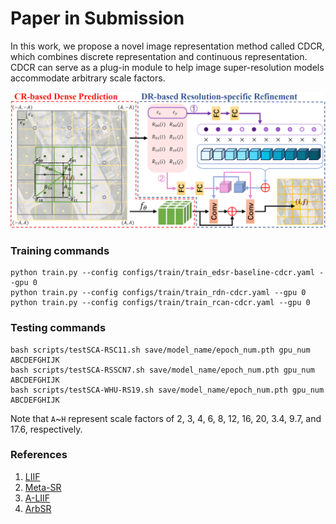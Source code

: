 # Paper in Submission

In this work, we propose a novel image representation method called CDCR, which combines discrete representation and continuous representation. CDCR can serve as a plug-in module to help image super-resolution models accommodate arbitrary scale factors.

![CDCR](https://github.com/Suanmd/CDCR/blob/main/img/example.png)


### Training commands

    python train.py --config configs/train/train_edsr-baseline-cdcr.yaml --gpu 0
    python train.py --config configs/train/train_rdn-cdcr.yaml --gpu 0
    python train.py --config configs/train/train_rcan-cdcr.yaml --gpu 0

### Testing commands

    bash scripts/testSCA-RSC11.sh save/model_name/epoch_num.pth gpu_num ABCDEFGHIJK
    bash scripts/testSCA-RSSCN7.sh save/model_name/epoch_num.pth gpu_num ABCDEFGHIJK
    bash scripts/testSCA-WHU-RS19.sh save/model_name/epoch_num.pth gpu_num ABCDEFGHIJK

Note that `A`~`H` represent scale factors of 2, 3, 4, 6, 8, 12, 16, 20, 3.4, 9.7, and 17.6, respectively.

### References

 1. [LIIF](https://github.com/yinboc/liif)
 2. [Meta-SR](https://github.com/XuecaiHu/Meta-SR-Pytorch)
 3. [A-LIIF](https://github.com/LeeHW-THU/A-LIIF)
 4. [ArbSR](https://github.com/The-Learning-And-Vision-Atelier-LAVA/ArbSR)

